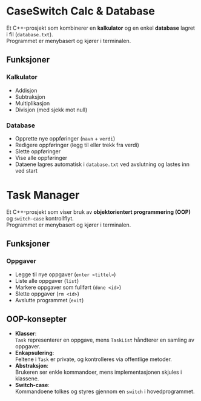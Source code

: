 # CaseSwitch Calc & Database

Et C++-prosjekt som kombinerer en **kalkulator** og en enkel **database** lagret i fil (`database.txt`).  
Programmet er menybasert og kjører i terminalen.

## Funksjoner

### Kalkulator
- Addisjon
- Subtraksjon
- Multiplikasjon
- Divisjon (med sjekk mot null)

### Database
- Opprette nye oppføringer (`navn` + `verdi`)
- Redigere oppføringer (legg til eller trekk fra verdi)
- Slette oppføringer
- Vise alle oppføringer
- Dataene lagres automatisk i `database.txt` ved avslutning og lastes inn ved start



# Task Manager

Et C++-prosjekt som viser bruk av **objektorientert programmering (OOP)** og `switch-case` kontrollflyt.  
Programmet er menybasert og kjører i terminalen.  

## Funksjoner

### Oppgaver
- Legge til nye oppgaver (`enter <tittel>`)
- Liste alle oppgaver (`list`)
- Markere oppgaver som fullført (`done <id>`)
- Slette oppgaver (`rm <id>`)
- Avslutte programmet (`exit`)

## OOP-konsepter
- **Klasser**:  
  `Task` representerer en oppgave, mens `TaskList` håndterer en samling av oppgaver.
- **Enkapsulering**:  
  Feltene i `Task` er private, og kontrolleres via offentlige metoder.
- **Abstraksjon**:  
  Brukeren ser enkle kommandoer, mens implementasjonen skjules i klassene.
- **Switch-case**:  
  Kommandoene tolkes og styres gjennom en `switch` i hovedprogrammet.